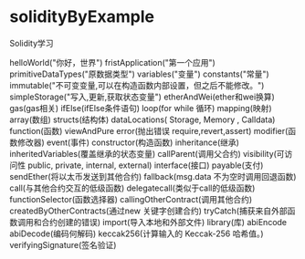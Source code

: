<!--
 * @Author: 章红平
 * @Date: 2023-06-13 20:16:21
 * @LastEditors: 章红平
 * @LastEditTime: 2023-06-28 09:44:53
 * @FilePath: \solidityByExample\README.md
 * @Description:
-->
# solidityByExample

Solidity学习

helloWorld("你好，世界")
fristApplication("第一个应用")
primitiveDataTypes("原数据类型")
variables("变量")
constants("常量")
immutable("不可变变量,可以在构造函数内部设置，但之后不能修改。")
simpleStorage("写入,更新,获取状态变量")
etherAndWei(ether和wei换算)
gas(gas相关)
ifElse(ifElse条件语句)
loop(for while 循环)
mapping(映射)
array(数组)
structs(结构体)
dataLocations( Storage, Memory , Calldata)
function(函数)
viewAndPure
error(抛出错误  require,revert,assert)
modifier(函数修改器)
event(事件)
constructor(构造函数)
inheritance(继承)
inheritedVariables(覆盖继承的状态变量)
callParent(调用父合约)
visibility(可访问性  public, private, internal, external)
interface(接口)
payable(支付)
sendEther(将以太币发送到其他合约)
fallback(msg.data 不为空时调用回退函数)
call(与其他合约交互的低级函数)
delegatecall(类似于call的低级函数)
functionSelector(函数选择器)
callingOtherContract(调用其他合约)
createdByOtherContracts(通过new 关键字创建合约)
tryCatch(捕获来自外部函数调用和合约创建的错误)
import(导入本地和外部文件)
library(库)
abiEncode
abiDecode(编码何解码)
keccak256(计算输入的 Keccak-256 哈希值。)
verifyingSignature(签名验证)
